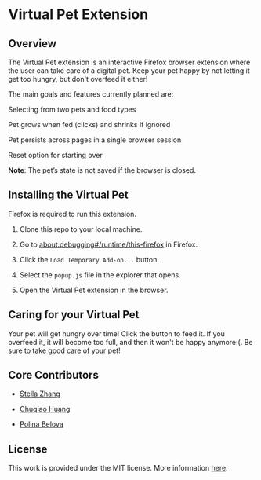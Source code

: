 # Virtual Pet Extension

## Overview
The Virtual Pet extension is an interactive Firefox browser extension where the user can take care of a digital pet. Keep your pet happy by not letting it get too hungry, but don't overfeed it either!

The main goals and features currently planned are:

Selecting from two pets and food types

Pet grows when fed (clicks) and shrinks if ignored

Pet persists across pages in a single browser session

Reset option for starting over

**Note**: The pet’s state is not saved if the browser is closed.

## Installing the Virtual Pet
Firefox is required to run this extension.

1. Clone this repo to your local machine.

2. Go to [about:debugging#/runtime/this-firefox](about:debugging#/runtime/this-firefox) in Firefox.

3. Click the `Load Temporary Add-on...` button.

4. Select the `popup.js` file in the explorer that opens.

5. Open the Virtual Pet extension in the browser.

## Caring for your Virtual Pet
Your pet will get hungry over time! Click the button to feed it. If you overfeed it, it will become too full, and then it won't be happy anymore:\(. Be sure to take good care of your pet!

## Core Contributors
- [Stella Zhang](https://github.com/qq3173732005)

- [Chuqiao Huang](https://github.com/ChuqiaoHuang)

- [Polina Belova](https://github.com/polinapianina)

## License
This work is provided under the MIT license. More information [here](https://github.com/ossd-s25/Team2-add-on-ScreenPet/blob/main/LICENSE).